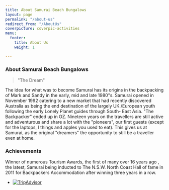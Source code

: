 ```yaml
---
title: About Samurai Beach Bungalows
layout: page
permalink: "/about-us"
redirect_from: "/AboutUs"
coverpicture: coverpic-activities
menu:
  footer:
    title: About Us
    weight: 1

---
```

### About Samurai Beach Bungalows
 >"The Dream"

The idea for what was to become Samurai has its origins in the backpacking of Mark and Sandy in the early, mid and late 1980"s.  Samurai opened in November 1992 catering to a new market that had recently discovered Australia as being the end destination  of the largely UK./European youth following the early Lonely Planet guides through South- East Asia. "The Backpacker" ended up in OZ.  Nineteen years on the travellers are still active and adventurous and share a lot with the "pioneers", our first guests (except for the laptops, I things and apples you used to eat). This gives us at Samurai, as the original "dreamers" the opportunity to still be a traveller even at home.

### Achievements

Winner of numerous Tourism Awards, the first of many over 16 years ago , the latest, Samurai being inducted to The N.S.W.  North Coast Hall  of fame in 2011 for Backpackers  Accommodation after winning three years in a row.


<div id="TA_certificateOfExcellence422" class="TA_certificateOfExcellence">
<ul id="Xpw6EYPk" class="TA_links AgYIDspD3GK">
<li id="nn4AlaL" class="jxnw6WMutxz">
<a target="_blank" href="https://www.tripadvisor.com.au/Hotel_Review-g1233623-d285538-Reviews-Samurai_Beach_Bungalows_Port_Stephens_YHA-Anna_Bay_Port_Stephens_Greater_Newcastle_New.html"><img src="https://www.tripadvisor.com.au/img/cdsi/img2/awards/CoE2016_WidgetAsset-14348-2.png" alt="TripAdvisor" class="widCOEImg" id="CDSWIDCOELOGO"/></a>
</li>
</ul>
</div>
<script src="https://www.jscache.com/wejs?wtype=certificateOfExcellence&amp;uniq=422&amp;locationId=285538&amp;lang=en_AU&amp;year=2016&amp;display_version=2"></script>